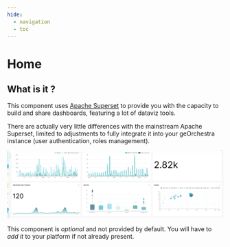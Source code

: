 ```yaml
---
hide:
  - navigation
  - toc
---
```


# Home

## What is it ?

This component uses [Apache Superset](https://superset.apache.org/) to provide you with the capacity to build and share dashboards, featuring a lot of dataviz tools.

There are actually very little differences with the mainstream Apache Superset, limited to adjustments to fully integrate it into your geOrchestra instance (user authentication, roles management).


![A typical Superset dashboard](./images/superset-dashboard.png)


This component is _optional_ and not provided by default. You will have to _add it_ to your platform if not already present.




